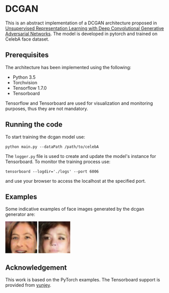 # DCGAN
This is an abstract implementation of a DCGAN architecture proposed in [Unsupervised Representation Learning with Deep Convolutional Generative Adversarial Networks](https://arxiv.org/abs/1511.06434). The model is developed in pytorch and trained on CelebA face dataset.

## Prerequisites
The architecture has been implemented using the following:
- Python 3.5
- Torchvision
- Tensorflow 1.7.0
- Tensorboard

Tensorflow and Tensorboard are used for visualization and monitoring purposes, thus they are not mandatory.

## Running the code
To start training the dcgan model use:
```
python main.py --dataPath /path/to/celebA
```

The ```logger.py``` file is used to create and update the model's instance for Tensorboard. To monitor the training process use:
```
tensorboard --logdir='./logs' --port 6006
```
and use your browser to access the localhost at the specified port.

## Examples
Some indicative examples of face images generated by the dcgan generator are:

<img src="https://github.com/spthermo/dcgan/blob/master/examples/1.png" width="100"> <img src="https://github.com/spthermo/dcgan/blob/master/examples/2.png" width="100">

## Acknowledgement
This work is based on the PyTorch examples. The Tensorboard support is provided from [yunjey](https://github.com/yunjey/pytorch-tutorial/tree/master/tutorials/04-utils/tensorboard).



